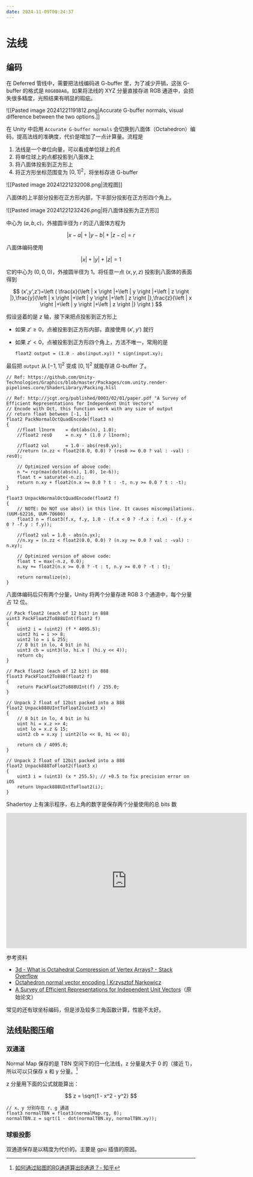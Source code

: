```yaml
---
date: 2024-11-09T00:24:37
---
```


# 法线

## 编码

在 Deferred 管线中，需要把法线编码进 G-buffer 里，为了减少开销，这张 G-buffer 的格式是 `R8G8B8A8`。如果将法线的 XYZ 分量直接存进 RGB 通道中，会损失很多精度，光照结果有明显的瑕疵。

![[Pasted image 20241221191812.png|Accurate G-buffer normals, visual difference between the two options.]]

在 Unity 中启用 `Accurate G-buffer normals` 会切换到八面体（Octahedron）编码，提高法线的准确度，代价是增加了一点计算量。流程是

1. 法线是一个单位向量，可以看成单位球上的点
2. 将单位球上的点都投影到八面体上
3. 将八面体投影到正方形上
4. 将正方形坐标范围变为 $[0,1]^2$，将坐标存进 G-buffer

![[Pasted image 20241221232008.png|流程图]]

八面体的上半部分投影在正方形内部，下半部分投影在正方形四个角上。

![[Pasted image 20241221232426.png|将八面体投影为正方形]]

中心为 $(a,b,c)$，外接圆半径为 $r$ 的正八面体方程为

$$
\left | x-a \right |+\left | y-b \right |+\left | z-c \right |=r
$$

八面体编码使用

$$
\left | x \right |+\left | y \right |+\left | z \right |=1
$$

它的中心为 $(0,0,0)$，外接圆半径为 $1$。将任意一点 $(x,y,z)$ 投影到八面体的表面得到

$$
(x',y',z')=\left ( \frac{x}{\left | x \right |+\left | y \right |+\left | z \right |},\frac{y}{\left | x \right |+\left | y \right |+\left | z \right |},\frac{z}{\left | x \right |+\left | y \right |+\left | z \right |} \right )
$$

假设竖着的是 $z$ 轴，接下来把点投影到正方形上

- 如果 $z' \ge 0$，点被投影到正方形内部，直接使用 $(x',y')$ 就行
- 如果 $z'<0$，点被投影到正方形四个角上，方法不唯一，常用的是

    ``` hlsl
    float2 output = (1.0 - abs(input.xy)) * sign(input.xy);
    ```

最后把 `output` 从 $[-1,1]^2$ 变成 $[0,1]^2$ 就能存进 G-buffer 了。

``` hlsl
// Ref: https://github.com/Unity-Technologies/Graphics/blob/master/Packages/com.unity.render-pipelines.core/ShaderLibrary/Packing.hlsl

// Ref: http://jcgt.org/published/0003/02/01/paper.pdf "A Survey of Efficient Representations for Independent Unit Vectors"
// Encode with Oct, this function work with any size of output
// return float between [-1, 1]
float2 PackNormalOctQuadEncode(float3 n)
{
    //float l1norm    = dot(abs(n), 1.0);
    //float2 res0     = n.xy * (1.0 / l1norm);

    //float2 val      = 1.0 - abs(res0.yx);
    //return (n.zz < float2(0.0, 0.0) ? (res0 >= 0.0 ? val : -val) : res0);

    // Optimized version of above code:
    n *= rcp(max(dot(abs(n), 1.0), 1e-6));
    float t = saturate(-n.z);
    return n.xy + float2(n.x >= 0.0 ? t : -t, n.y >= 0.0 ? t : -t);
}

float3 UnpackNormalOctQuadEncode(float2 f)
{
    // NOTE: Do NOT use abs() in this line. It causes miscompilations. (UUM-62216, UUM-70600)
    float3 n = float3(f.x, f.y, 1.0 - (f.x < 0 ? -f.x : f.x) - (f.y < 0 ? -f.y : f.y));

    //float2 val = 1.0 - abs(n.yx);
    //n.xy = (n.zz < float2(0.0, 0.0) ? (n.xy >= 0.0 ? val : -val) : n.xy);

    // Optimized version of above code:
    float t = max(-n.z, 0.0);
    n.xy += float2(n.x >= 0.0 ? -t : t, n.y >= 0.0 ? -t : t);

    return normalize(n);
}
```

八面体编码后只有两个分量，Unity 将两个分量存进 RGB 3 个通道中，每个分量占 12 位。

``` hlsl
// Pack float2 (each of 12 bit) in 888
uint3 PackFloat2To888UInt(float2 f)
{
    uint2 i = (uint2) (f * 4095.5);
    uint2 hi = i >> 8;
    uint2 lo = i & 255;
    // 8 bit in lo, 4 bit in hi
    uint3 cb = uint3(lo, hi.x | (hi.y << 4));
    return cb;
}

// Pack float2 (each of 12 bit) in 888
float3 PackFloat2To888(float2 f)
{
    return PackFloat2To888UInt(f) / 255.0;
}

// Unpack 2 float of 12bit packed into a 888
float2 Unpack888UIntToFloat2(uint3 x)
{
    // 8 bit in lo, 4 bit in hi
    uint hi = x.z >> 4;
    uint lo = x.z & 15;
    uint2 cb = x.xy | uint2(lo << 8, hi << 8);

    return cb / 4095.0;
}

// Unpack 2 float of 12bit packed into a 888
float2 Unpack888ToFloat2(float3 x)
{
    uint3 i = (uint3) (x * 255.5); // +0.5 to fix precision error on iOS
    return Unpack888UIntToFloat2(i);
}
```

Shadertoy 上有演示程序，右上角的数字是保存两个分量使用的总 bits 数

<div class="responsive-video-container">
    <iframe width="640" height="360" frameborder="0" src="https://www.shadertoy.com/embed/Mtfyzl?gui=true&t=10&paused=false&muted=false"></iframe>
</div>

参考资料

- [3d - What is Octahedral Compression of Vertex Arrays? - Stack Overflow](https://stackoverflow.com/questions/74743644/what-is-octahedral-compression-of-vertex-arrays)
- [Octahedron normal vector encoding | Krzysztof Narkowicz](https://knarkowicz.wordpress.com/2014/04/16/octahedron-normal-vector-encoding/)
- [A Survey of Efficient Representations for Independent Unit Vectors](https://jcgt.org/published/0003/02/01/paper.pdf)（原始论文）

常见的还有球坐标编码，但是涉及较多三角函数计算，性能不太好。

## 法线贴图压缩

### 双通道

Normal Map 保存的是 TBN 空间下的归一化法线，z 分量是大于 0 的（接近 1），所以可以只保存 x 和 y 分量。[^1]

z 分量用下面的公式就能算出：

$$
z = \sqrt{1 - x^2 - y^2}
$$

``` hlsl
// x、y 分别存在 r、g 通道
float3 normalTBN = float3(normalMap.rg, 0);
normalTBN.z = sqrt(1 - dot(normalTBN.xy, normalTBN.xy));
```

### 球极投影

双通道保存是以精度为代价的。主要是 gpu 插值的原因。

[^1]: [如何通过贴图的RG通道算出B通道？- 知乎](https://www.zhihu.com/question/291354871)
